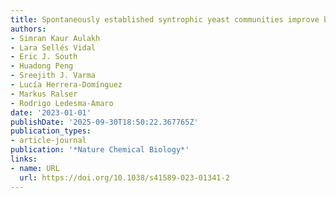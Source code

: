 ```yaml
---
title: Spontaneously established syntrophic yeast communities improve bioproduction
authors:
- Simran Kaur Aulakh
- Lara Sellés Vidal
- Eric J. South
- Huadong Peng
- Sreejith J. Varma
- Lucía Herrera-Domínguez
- Markus Ralser
- Rodrigo Ledesma‐Amaro
date: '2023-01-01'
publishDate: '2025-09-30T18:50:22.367765Z'
publication_types:
- article-journal
publication: '*Nature Chemical Biology*'
links:
- name: URL
  url: https://doi.org/10.1038/s41589-023-01341-2
---
```


